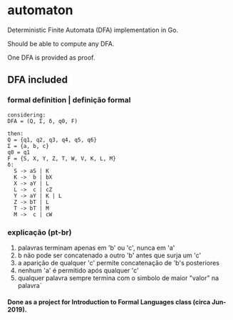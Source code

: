 # automaton
Deterministic Finite Automata (DFA) implementation in Go.

Should be able to compute any DFA.

One DFA is provided as proof.

## DFA included
### formal definition | definição formal
```
considering: 
DFA = (Q, Σ, δ, q0, F)

then:
Q = {q1, q2, q3, q4, q5, q6}
Σ = {a, b, c}
q0 = q1
F = {S, X, Y, Z, T, W, V, K, L, M}
δ:
  S -> aS | K
  K ->  b | bX
  X -> aY | L
  L ->  c | cZ
  Y -> aY | K | L
  Z -> bT | L
  T -> bT | M
  M ->  c | cW
```
### explicação (pt-br)
1. palavras terminam apenas em 'b' ou 'c', nunca em 'a'
2. b não pode ser concatenado a outro 'b' antes que surja um 'c'
3. a aparição de qualquer 'c' permite concatenação de 'b's posteriores
4. nenhum 'a' é permitido após qualquer 'c'
5. qualquer palavra sempre termina com o simbolo de maior "valor" na palavra`

#### Done as a project for Introduction to Formal Languages class (circa Jun-2019).
